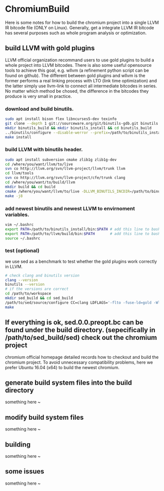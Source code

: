 # ChromiumBuild

Here is some notes for how to build the chromium project into a single LLVM IR bitcode file (ONLY on Linux). Generally, get a integrate LLVM IR bitcode has several purposes such as whole program analysis or optimization.

build LLVM with gold plugins
--

LLVM official organization recommand users to use gold plugins to build a whole project into LLVM bitcodes. There is also some useful opensource tools to achieve this goal, e.g. wllvm (a refinement python script can be found on github). The different between gold plugins and wllvm is the former performs a real linking process with LTO (link time optimization) and the latter simply use llvm-link to connect all intermediate bitcodes in series. No matter which method be chosed, the difference in the bitcodes they produce is very small in practice.

### download and build binutils.
```sh
sudo apt install bison flex libncurses5-dev texinfo
git clone --depth 1 git://sourceware.org/git/binutils-gdb.git binutils
mkdir binutils_build && mkdir binutils_install && cd binutils_build
../binutils/configure --disable-werror --prefix=/path/to/binutils_install
make install
```
### build LLVM with binutils header.
```sh
sudo apt install subversion cmake zlib1g zlib1g-dev
cd /where/you/want/llvm/to/live
svn co http://llvm.org/svn/llvm-project/llvm/trunk llvm
cd llvm/tools
svn co http://llvm.org/svn/llvm-project/cfe/trunk clang
cd /where/you/want/to/build/llvm
mkdir build && cd build
cmake /where/you/want/llvm/to/live -DLLVM_BINUTILS_INCDIR=/path/to/binutils/include
make -j8
```
### add newest binutils and newest LLVM to envirnoment variables.
```sh
vim ~/.bashrc
export PATH=/path/to/binutils_install/bin:$PATH # add this line to bashrc
export PATH=/path/to/llvm/build/bin:$PATH       # add this line to bashrc
source ~/.bashrc
```
### test (optional)
we use sed as a benchmark to test whether the gold plugins work correctly in LLVM.
```sh
# check clang and binutils version
clang --version
binutils --version
# if the versions are correct
cd /path/to/workspace
mkdir sed_build && cd sed_build
/path/to/sed/source/configure CC=clang LDFLAGS='-flto -fuse-ld=gold -Wl,-plugin-opt=save-temps'
make
```
If everything is ok, sed.0.0.preopt.bc can be found under the build directory. (sepecifically in /path/to/sed_build/sed)
check out the chromium project
--

chromium official homepage detailed records how to checkout and build the chromium project. To avoid unnecessary compatibility problems, here we prefer Ubuntu 16.04 (x64) to build the newest chromium.

generate build system files into the build directory
--

something here ~

modify build system files
--

something here ~

building
--

something here ~

some issues
--

something here ~
